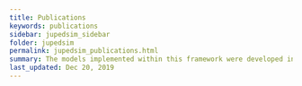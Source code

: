 ```yaml
---
title: Publications
keywords: publications
sidebar: jupedsim_sidebar
folder: jupedsim
permalink: jupedsim_publications.html
summary: The models implemented within this framework were developed in different theses and articles that were published in journals or presented in conferences. This is a list of some works that contributed to JuPedSim or used it to produce results.
last_updated: Dec 20, 2019
---
```


<script src="https://bibbase.org/show?bib=https%3A%2F%2Fraw.githubusercontent.com%2Fchraibi%2Fjekyll%2Fmaster%2Fdocs%2Fpages%2Fjupedsim%2Fpublications.bib&jsonp=1"></script> 

